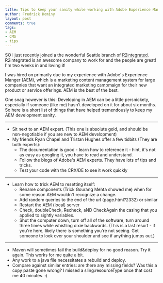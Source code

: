 ```yaml
---
title: Tips to keep your sanity while working with Adobe Experience Manager (AEM)
author: Fredrick Dominy
layout: post
comments: true
tags:
- AEM
- CMS
- tips
---
```


SO I just recently joined a the wonderful Seattle branch of [R2integrated](http://www.r2integrated.com/). R2integrated is an awesome company to work for and the people are great! I'm two weeks in and loving it!

I was hired on primarily due to my experience with Adobe's Experience Manger (AEM), which is a marketing content management system for large companies that want an integrated marketing campmaign for their new product or service offerings. AEM is the best of the best.

One snag however is this: Developing in AEM can be a little persnickety, especially if someone (like me) hasn't developed on it for about six months. So here is a short list of things that have helped tremendously to keep my AEM development sanity. 

---

* Sit next to an AEM expert.  (This one is absolute gold, and should be non-negotiable if you are new to AEM development)
* My friends Ryan Chapel and Tristan Hughes offer a few tidbits (They are both experts):
    * The documentation is good - learn how to reference it - hint, it's not as easy as googling it, you have to read and understand.
    * Follow the blogs of Adobe's AEM experts.  They have lots of tips and tricks. 
    * Test your code with the CRX/DE to see it work quickly

---

* Learn how to trick AEM to resetting itself:
    * Rename components (Trick Gourang Mehta showed me) when for some reason AEM wouldn't recognize a change.
    * Add random queries to the end of the url (page.html?2332) or similar
    * Restart the AEM (local) server
    * Check, doubleCheck, Recheck, aND CheckAgain the casing that you applied to sightly variables.
    * Shut the computer down, turn off all of the software, turn around three times while whistling dixie backwards. (This is a last resort - if you're here, likely there is something you're not seeing. Get someone to look over your shoulder and see if anything jumps out.)

---
* Maven will sometimes fail the build&deploy for no good reason. Try it again. This works for me quite a bit.
* Any work to a java file necessitates a rebuild and deploy.
* Compare against similar entries: are there any missing fields? Was this a copy paste gone wrong? I missed a sling:resourceType once that cost me 40 minutes. :(